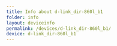 ```yaml
---
title: Info about d-link_dir-860l_b1
folder: info
layout: deviceinfo
permalink: /devices/d-link_dir-860l_b1/
device: d-link_dir-860l_b1
---
```

